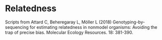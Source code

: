 # Relatedness
Scripts from Attard C, Beheregaray L, Möller L (2018) Genotyping-by-sequencing for estimating relatedness in nonmodel organisms: Avoiding the trap of precise bias. Molecular Ecology Resources. 18: 381-390.
